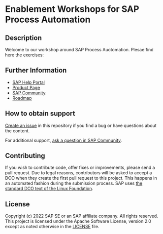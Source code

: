 # Enablement Workshops for SAP Process Automation
<!--- Register repository https://api.reuse.software/register, then add REUSE badge:
[![REUSE status](https://api.reuse.software/badge/github.com/SAP-samples/REPO-NAME)](https://api.reuse.software/info/github.com/SAP-samples/REPO-NAME)
-->

## Description
Welcome to our workshop around SAP Process Auotomation.
Plesae find here the exercises:

## Further Information

- [SAP Help Portal](https://help.sap.com/viewer/DRAFT/d668fd319a104511b515d574782b497f/Dev/en-US/c20b4e77201b4cde9ce4227e21850deb.html)
- [Product Page](https://www.sap.com/products/process-automation.html)
- [SAP Community](https://community.sap.com/topics/process-automation)
- [Roadmap](https://roadmaps.sap.com/board?BA=000D3ABE796A1EDCA2CF8D5EAA180EB6&range=CURRENT-LAST#Q2%202022)

## How to obtain support
[Create an issue](https://github.com/SAP-samples/process-automation-enablement/issues) in this repository if you find a bug or have questions about the content.
 
For additional support, [ask a question in SAP Community](https://community.sap.com/topics/process-automation).

## Contributing
If you wish to contribute code, offer fixes or improvements, please send a pull request. Due to legal reasons, contributors will be asked to accept a DCO when they create the first pull request to this project. This happens in an automated fashion during the submission process. SAP uses [the standard DCO text of the Linux Foundation](https://developercertificate.org/).

## License
Copyright (c) 2022 SAP SE or an SAP affiliate company. All rights reserved. This project is licensed under the Apache Software License, version 2.0 except as noted otherwise in the [LICENSE](LICENSES/Apache-2.0.txt) file.
